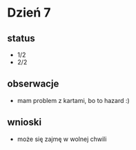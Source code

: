 # Dzień 7
## status
- 1/2 <img src="https://raw.githubusercontent.com/FortAwesome/Font-Awesome/6.x/svgs/solid/ban.svg" width="10" height="10">
- 2/2 <img src="https://raw.githubusercontent.com/FortAwesome/Font-Awesome/6.x/svgs/solid/ban.svg" width="10" height="10">
## obserwacje
- mam problem z kartami, bo to hazard :) 
## wnioski
- może się zajmę w wolnej chwili